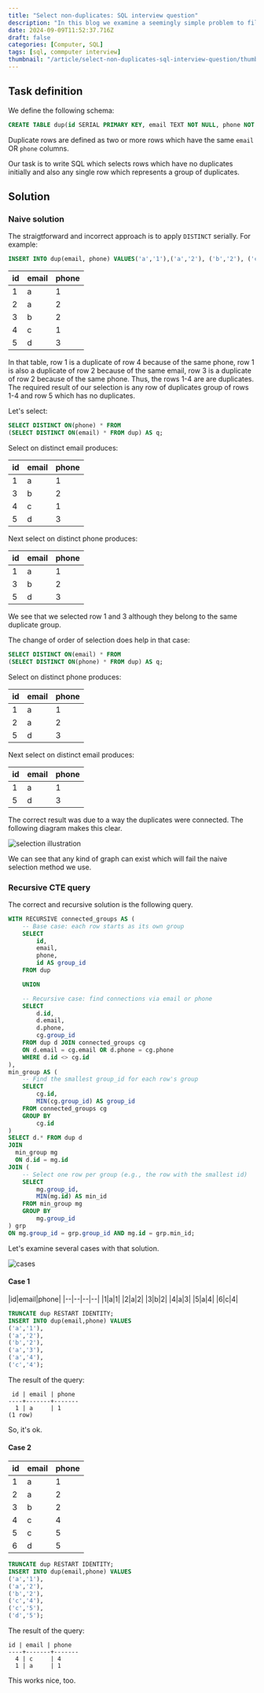 ```yaml
---
title: "Select non-duplicates: SQL interview question"
description: "In this blog we examine a seemingly simple problem to filter duplicate rows. A duplicate is defined as a row which has email or phone which is not unique. This OR condition complicates the solution greatly."
date: 2024-09-09T11:52:37.716Z
draft: false
categories: [Computer, SQL]
tags: [sql, commputer interview]
thumbnail: "/article/select-non-duplicates-sql-interview-question/thumb.png"
---
```


## Task definition

We define the following schema:

```sql
CREATE TABLE dup(id SERIAL PRIMARY KEY, email TEXT NOT NULL, phone NOT NULL);
```

Duplicate rows are defined as two or more rows which have the same `email` OR `phone` columns. 

Our task is to write SQL which selects rows which have no duplicates initially and also any single row which represents a group of duplicates.

## Solution

### Naive solution

The straigtforward and incorrect approach is to apply `DISTINCT` serially. For example:

```sql
INSERT INTO dup(email, phone) VALUES('a','1'),('a','2'), ('b','2'), ('c','1'), ('d', '3')
```

|id|email|phone|
|--|---|---|
|1|a|1|
|2|a|2|
|3|b|2|
|4|c|1|
|5|d|3|

In that table, row 1 is a duplicate of row 4 because of the same phone, row 1 is also a duplicate of row 2 because of the same email, row 3 is a duplicate of row 2 because of the same phone. Thus, the rows 1-4 are are duplicates. The required result of our selection is any row of duplicates group of rows 1-4 and row 5 which has no duplicates.

Let's select:

```sql
SELECT DISTINCT ON(phone) * FROM 
(SELECT DISTINCT ON(email) * FROM dup) AS q;
```

Select on distinct email produces:

|id|email|phone|
|--|---|---|
|1|a|1|
|3|b|2|
|4|c|1|
|5|d|3|

Next select on distinct phone produces:

|id|email|phone|
|--|---|---|
|1|a|1|
|3|b|2|
|5|d|3|

We see that we selected row 1 and 3 although they belong to the same duplicate group.

The change of order of selection does help in that case:

```sql
SELECT DISTINCT ON(email) * FROM 
(SELECT DISTINCT ON(phone) * FROM dup) AS q;
```

Select on distinct phone produces:

|id|email|phone|
|--|---|---|
|1|a|1|
|2|a|2|
|5|d|3|

Next select on distinct email produces:

|id|email|phone|
|--|---|---|
|1|a|1|
|5|d|3|

The correct result was due to a way the duplicates were connected. The following diagram makes this clear. 

![selection illustration](/article/select-non-duplicates-sql-interview-question/groups.png)

We can see that any kind of graph can exist which will fail the naive selection method we use.

### Recursive CTE query

The correct and recursive solution is the following query.

```sql
WITH RECURSIVE connected_groups AS (
	-- Base case: each row starts as its own group
	SELECT 
		id, 
		email, 
		phone, 
		id AS group_id
	FROM dup

	UNION

	-- Recursive case: find connections via email or phone
	SELECT 
		d.id, 
		d.email, 
		d.phone, 
		cg.group_id
	FROM dup d JOIN connected_groups cg 
	ON d.email = cg.email OR d.phone = cg.phone
	WHERE d.id <> cg.id
),
min_group AS (
	-- Find the smallest group_id for each row's group
	SELECT 
		cg.id, 
		MIN(cg.group_id) AS group_id
	FROM connected_groups cg
	GROUP BY 
		cg.id
)
SELECT d.* FROM dup d
JOIN 
  min_group mg 
  ON d.id = mg.id
JOIN (
	-- Select one row per group (e.g., the row with the smallest id)
	SELECT 
		mg.group_id, 
		MIN(mg.id) AS min_id
	FROM min_group mg
	GROUP BY 
		mg.group_id
) grp 
ON mg.group_id = grp.group_id AND mg.id = grp.min_id;
```

Let's examine several cases with that solution.

![cases](/article/select-non-duplicates-sql-interview-question/cases.png)


#### Case 1

|id|email|phone|
|--|--|--|--|
|1|a|1|
|2|a|2|
|3|b|2|
|4|a|3|
|5|a|4|
|6|c|4|

```sql
TRUNCATE dup RESTART IDENTITY;
INSERT INTO dup(email,phone) VALUES
('a','1'),
('a','2'),
('b','2'),
('a','3'),
('a','4'),
('c','4');
```

The result of the query:

```
 id | email | phone 
----+-------+-------
  1 | a     | 1
(1 row)
```

So, it's ok.

#### Case 2

|id|email|phone|
|--|--|--|
|1|a|1|
|2|a|2|
|3|b|2|
|4|c|4|
|5|c|5|
|6|d|5|

```sql
TRUNCATE dup RESTART IDENTITY;
INSERT INTO dup(email,phone) VALUES
('a','1'),
('a','2'),
('b','2'),
('c','4'),
('c','5'),
('d','5');
```

The result of the query:

```
id | email | phone 
----+-------+-------
  4 | c     | 4
  1 | a     | 1
```

This works nice, too.

